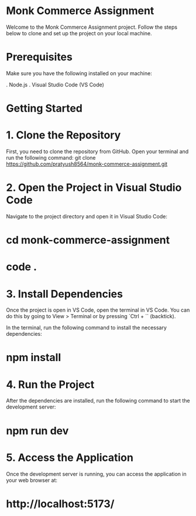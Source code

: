 # Monk Commerce Assignment
Welcome to the Monk Commerce Assignment project. Follow the steps below to clone and set up the project on your local machine.

# Prerequisites
Make sure you have the following installed on your machine:

. Node.js
. Visual Studio Code (VS Code)
# Getting Started
# 1. Clone the Repository
First, you need to clone the repository from GitHub. Open your terminal and run the following command:
 git clone https://github.com/pratyush8564/monk-commerce-assignment.git
# 2. Open the Project in Visual Studio Code
Navigate to the project directory and open it in Visual Studio Code:
# cd monk-commerce-assignment
# code .
# 3. Install Dependencies
Once the project is open in VS Code, open the terminal in VS Code. You can do this by going to View > Terminal or by pressing `Ctrl + `` (backtick).

In the terminal, run the following command to install the necessary dependencies:
# npm install
# 4. Run the Project
After the dependencies are installed, run the following command to start the development server:
# npm run dev
# 5. Access the Application
Once the development server is running, you can access the application in your web browser at:
# http://localhost:5173/
